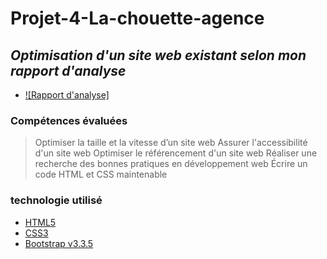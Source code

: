 
# Projet-4-La-chouette-agence

## _Optimisation d'un site web existant selon mon rapport d'analyse_

- [![Rapport d'analyse]](https://1drv.ms/x/s!AuQJy-ph2Z3rkEAVzcBiyOZfb3bD?e=ZfhtyX)

### Compétences évaluées

> Optimiser la taille et la vitesse d’un site web
> Assurer l'accessibilité d'un site web
> Optimiser le référencement d'un site web
> Réaliser une recherche des bonnes pratiques en développement web
> Écrire un code HTML et CSS maintenable

### technologie utilisé
- [HTML5](https://www.w3.org/2014/10/html5-rec.html.fr/)
- [CSS3](https://developer.mozilla.org/fr/docs/Web/CSS/)
- [Bootstrap v3.3.5](http://getbootstrap.com/)
